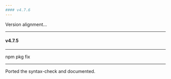 ```yaml
---
#### v4.7.6
---
```


Version alignment...

---
#### v4.7.5
---

npm pkg fix

---

Ported the syntax-check and documented.

